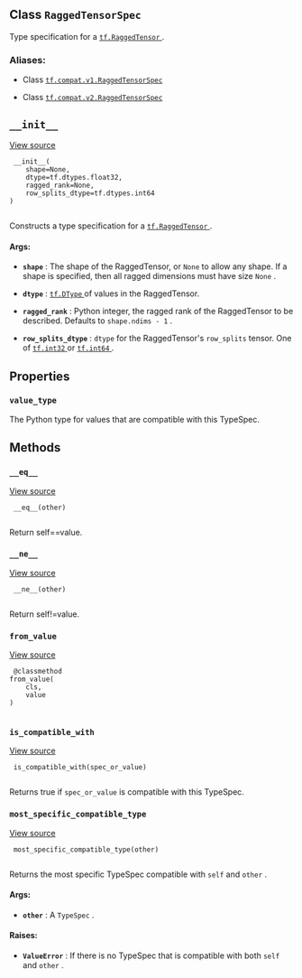 

## Class  `RaggedTensorSpec` 
Type specification for a [ `tf.RaggedTensor` ](https://tensorflow.google.cn/api_docs/python/tf/RaggedTensor).



### Aliases:

- Class [ `tf.compat.v1.RaggedTensorSpec` ](/api_docs/python/tf/RaggedTensorSpec)

- Class [ `tf.compat.v2.RaggedTensorSpec` ](/api_docs/python/tf/RaggedTensorSpec)



##  `__init__` 
[View source](https://github.com/tensorflow/tensorflow/blob/r2.0/tensorflow/python/ops/ragged/ragged_tensor.py#L1934-L1963)



```
 __init__(
    shape=None,
    dtype=tf.dtypes.float32,
    ragged_rank=None,
    row_splits_dtype=tf.dtypes.int64
)
 
```

Constructs a type specification for a [ `tf.RaggedTensor` ](https://tensorflow.google.cn/api_docs/python/tf/RaggedTensor).



#### Args:

- **`shape`** : The shape of the RaggedTensor, or  `None`  to allow any shape.  If
a shape is specified, then all ragged dimensions must have size  `None` .

- **`dtype`** : [ `tf.DType` ](https://tensorflow.google.cn/api_docs/python/tf/dtypes/DType) of values in the RaggedTensor.

- **`ragged_rank`** : Python integer, the ragged rank of the RaggedTensor
to be described.  Defaults to  `shape.ndims - 1` .

- **`row_splits_dtype`** :  `dtype`  for the RaggedTensor's  `row_splits`  tensor.
One of [ `tf.int32` ](https://tensorflow.google.cn/api_docs/python/tf#int32) or [ `tf.int64` ](https://tensorflow.google.cn/api_docs/python/tf#int64).



## Properties


###  `value_type` 
The Python type for values that are compatible with this TypeSpec.



## Methods


###  `__eq__` 
[View source](https://github.com/tensorflow/tensorflow/blob/r2.0/tensorflow/python/framework/type_spec.py#L262-L265)



```
 __eq__(other)
 
```

Return self==value.



###  `__ne__` 
[View source](https://github.com/tensorflow/tensorflow/blob/r2.0/tensorflow/python/framework/type_spec.py#L267-L268)



```
 __ne__(other)
 
```

Return self!=value.



###  `from_value` 
[View source](https://github.com/tensorflow/tensorflow/blob/r2.0/tensorflow/python/ops/ragged/ragged_tensor.py#L2062-L2067)



```
 @classmethod
from_value(
    cls,
    value
)
 
```



###  `is_compatible_with` 
[View source](https://github.com/tensorflow/tensorflow/blob/r2.0/tensorflow/python/framework/type_spec.py#L87-L102)



```
 is_compatible_with(spec_or_value)
 
```

Returns true if  `spec_or_value`  is compatible with this TypeSpec.



###  `most_specific_compatible_type` 
[View source](https://github.com/tensorflow/tensorflow/blob/r2.0/tensorflow/python/framework/type_spec.py#L104-L126)



```
 most_specific_compatible_type(other)
 
```

Returns the most specific TypeSpec compatible with  `self`  and  `other` .



#### Args:

- **`other`** : A  `TypeSpec` .



#### Raises:

- **`ValueError`** : If there is no TypeSpec that is compatible with both  `self` 
and  `other` .


